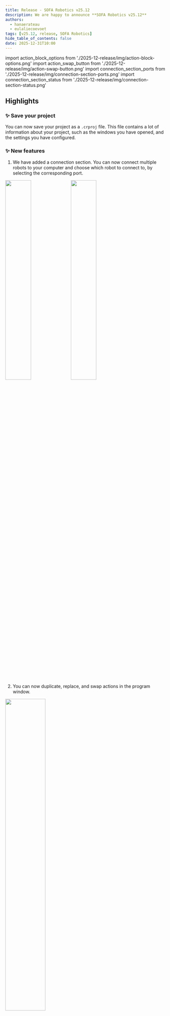 ```yaml
---
title: Release - SOFA Robotics v25.12
description: We are happy to announce **SOFA Robotics v25.12**
authors:
  - hanaerateau
  - eulaliecoevoet
tags: [v25.12, release, SOFA Robotics]
hide_table_of_contents: false
date: 2025-12-31T10:00
---
```


import action_block_options from './2025-12-release/img/action-block-options.png'
import action_swap_button from './2025-12-release/img/action-swap-button.png'
import connection_section_ports from './2025-12-release/img/connection-section-ports.png'
import connection_section_status from './2025-12-release/img/connection-section-status.png'

## Highlights

### ✨ Save your project

You can now save your project as a `.crproj` file. This file contains a lot of information about your project, such as the windows you have opened, and the settings you have configured. 

### ✨ New features

1. We have added a connection section. You can now connect multiple robots to your computer and choose which robot to connect to, by selecting the corresponding port.  

  <div style={{display:"flex"}}>
  <img className="centered" src={connection_section_ports} width="40%"/>
  <img className="centered" src={connection_section_status} width="40%"/>
  </div>

2. You can now duplicate, replace, and swap actions in the program window.  

  <img className="centered" src={action_block_options} width="50%"/>

3. You can also use buttons to swap actions.  

  <img className="centered" src={action_swap_button} width="70%"/>

<!--truncate--> 

## Other changes

### Enhancements
- Switch to orthographic mode when aligning the camera
- Also align the grid when aligning the camera
- When saving screenshots, the name of the file now contains the date and time of the screenshot

### New features
- 

### Bug fixes
- We fixed some rendering issues with the program
